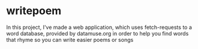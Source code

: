 # writepoem

In this project, I've made a web application, which uses fetch-requests to a word database, provided by datamuse.org in order to help you find words that rhyme so you can write easier poems or songs
